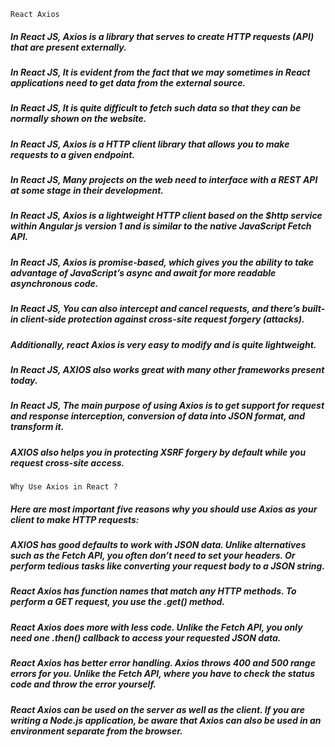 `React Axios`
##### In React JS, Axios is a library that serves to create HTTP requests (API) that are present externally.
##### In React JS, It is evident from the fact that we may sometimes in React applications need to get data from the external source.
##### In React JS, It is quite difficult to fetch such data so that they can be normally shown on the website.
##### In React JS, Axios is a HTTP client library that allows you to make requests to a given endpoint.
##### In React JS, Many projects on the web need to interface with a REST API at some stage in their development.
##### In React JS, Axios is a lightweight HTTP client based on the $http service within Angular js version 1 and is similar to the native JavaScript Fetch API.
##### In React JS, Axios is promise-based, which gives you the ability to take advantage of JavaScript’s async and await for more readable asynchronous code.
##### In React JS, You can also intercept and cancel requests, and there’s built-in client-side protection against cross-site request forgery (attacks).
##### Additionally, react Axios is very easy to modify and is quite lightweight.
##### In React JS, AXIOS also works great with many other frameworks present today.
##### In React JS, The main purpose of using Axios is to get support for request and response interception, conversion of data into JSON format, and transform it.
##### AXIOS also helps you in protecting XSRF forgery by default while you request cross-site access.
`Why Use Axios in React ?`
##### Here are most important five reasons why you should use Axios as your client to make HTTP requests:

##### AXIOS has good defaults to work with JSON data. Unlike alternatives such as the Fetch API, you often don’t need to set your headers. Or perform tedious tasks like converting your request body to a JSON string.
##### React Axios has function names that match any HTTP methods. To perform a GET request, you use the .get() method.
##### React Axios does more with less code. Unlike the Fetch API, you only need one .then() callback to access your requested JSON data.
##### React Axios has better error handling. Axios throws 400 and 500 range errors for you. Unlike the Fetch API, where you have to check the status code and throw the error yourself.
##### React Axios can be used on the server as well as the client. If you are writing a Node.js application, be aware that Axios can also be used in an environment separate from the browser.
